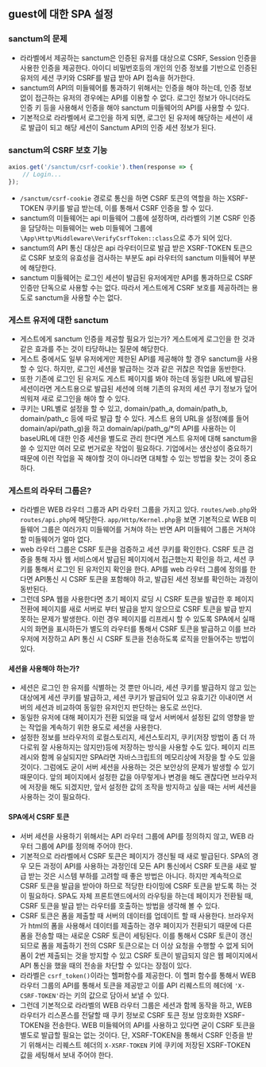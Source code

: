 ## guest에 대한 SPA 설정

### sanctum의 문제
- 라라벨에서 제공하는 sanctum은 인증된 유저를 대상으로 CSRF, Session 인증을 사용한 인증을 제공한다. 아이디 비밀번호등의 개인의 인증 정보를 기반으로 인증된 유저의 세션 쿠키와 CSRF를 발급 받아 API 접속을 허가한다.
- sanctum의 API의 미들웨어를 통과하기 위해서는 인증을 해야 하는데, 인증 정보 없이 접근하는 유저의 경우에는 API를 이용할 수 없다. 로그인 정보가 아니더라도 인증 키 등을 사용해서 인증을 해야 sanctum 미들웨어의 API를 사용할 수 있다.
- 기본적으로 라라벨에서 로그인을 하게 되면, 로그인 된 유저에 해당하는 세션이 새로 발급이 되고 해당 세션이 Sanctum API의 인증 세션 정보가 된다.

### sanctum의 CSRF 보호 기능
```js
axios.get('/sanctum/csrf-cookie').then(response => {
    // Login...
});
```
- `/sanctum/csrf-cookie` 경로로 통신을 하면 CSRF 토큰의 역할을 하는 XSRF-TOKEN 쿠키를 발급 받는데, 이를 통해서 CSRF 인증을 할 수 있다. 
- sanctum의 미들웨어는 api 미들웨어 그룹에 설정하며, 라라벨의 기본 CSRF 인증을 담당하는 미들웨어는 web 미들웨어 그룹에 `\App\Http\Middleware\VerifyCsrfToken::class`으로 추가 되어 있다.
- sanctum의 API 통신 대상은 api 라우터이므로 발급 받은 XSRF-TOKEN 토큰으로 CSRF 보호의 유효성을 검사하는 부분도 api 라우터의 sanctum 미들웨어 부분에 해당한다. 
- sanctum 미들웨어는 로그인 세션이 발급된 유저에게만 API를 통과하므로 CSRF 인증만 단독으로 사용할 수는 없다. 따라서 게스트에게 CSRF 보호를 제공하려는 용도로 sanctum을 사용할 수는 없다.

### 게스트 유저에 대한 sanctum
- 게스트에게 sanctum 인증을 제공할 필요가 있는가? 게스트에게 로그인을 한 것과 같은 효과를 주는 것이 타당하냐는 질문에 해당한다.
- 게스트 중에서도 일부 유저에게만 제한된 API를 제공해야 할 경우 sanctum을 사용할 수 있다. 하지만, 로그인 세션을 발급하는 것과 같은 귀찮은 작업을 동반한다.
- 또한 기존에 로그인 된 유저도 게스트 페이지를 봐야 하는데 동일한 URL에 발급된 세션이라면 게스트용으로 발급된 세션에 의해 기존의 유저의 세션 쿠기 정보가 덮어 씌워져 새로 로그인을 해야 할 수 있다.
- 쿠키는 URL별로 설정을 할 수 있고, domain/path_a, domain/path_b, domain/path_c 등에 따로 발급 할 수 있다. 게스트 용의 URL을 설정(예를 들어 domain/api/path_g)을 하고 domain/api/path_g/*의 API를 사용하는 이 baseURL에 대한 인증 세션을 별도로 관리 한다면 게스트 유저에 대해 sanctum을 쓸 수 있지만 여러 모로 번거로운 작업이 필요하다. 기업에서는 생산성이 중요하기 때문에 이런 작업을 꼭 해야할 것이 아니라면 대체할 수 있는 방법을 찾는 것이 중요하다.

### 게스트의 라우터 그룹은?
- 라라벨은 WEB 라우터 그룹과 API 라우터 그룹을 가지고 있다. `routes/web.php`와 `routes/api.php`에 해당한다. `app/Http/Kernel.php`을 보면 기본적으로 WEB 미들웨어 그룹은 여러가지 미들웨어를 거쳐야 하는 반면 API 미들웨어 그룹은 거쳐야 할 미들웨어가 얼마 없다.
- web 라우터 그룹은 CSRF 토큰을 검증하고 세션 쿠키를 확인한다. CSRF 토큰 검증을 통해 자사 웹 서비스에서 발급된 페이지에서 접근했는지 확인을 하고, 세션 쿠키를 통해서 로그인 된 유저인지 확인을 한다. API를 web 라우터 그룹에 정의를 한다면 API통신 시 CSRF 토큰을 포함해야 하고, 발급된 세션 정보를 확인하는 과정이 동반된다.
- 그런데 SPA 웹을 사용한다면 초기 페이지 로딩 시 CSRF 토큰을 발급한 후 페이지 전환에 페이지를 새로 서버로 부터 발급을 받지 않으므로 CSRF 토큰을 발급 받지 못하는 문제가 발생한다. 이런 경우 페이지를 리프레시 할 수 있도록 SPA에서 실패시의 화면을 표시하든가 별도의 라우터를 통해서 CSRF 토큰을 발급하고 이를 브라우저에 저장하고 API 통신 시 CSRF 토큰을 전송하도록 로직을 만들어주는 방법이 있다.

#### 세션을 사용해야 하는가?
- 세션은 로그인 한 유저를 식별하는 것 뿐만 아니라, 세션 쿠키를 발급하지 않고 있는 대상에게 세션 쿠키를 발급하고, 세션 쿠키가 발급되어 있고 유효기간 이내이면 서버의 세션과 비교하여 동일한 유저인지 판단하는 용도로 쓰인다.
- 동일한 유저에 대해 페이지가 전환 되었을 때 앞서 서버에서 설정된 값의 영향을 받는 작업을 계속하기 위한 용도로 세션을 사용한다.
- 설정한 정보를 브라우저의 로컬스토리지, 세션스토리지, 쿠키(저장 방법이 좀 더 까다로워 잘 사용하지는 않지만)등에 저장하는 방식을 사용할 수도 있다. 페이지 리프레시와 함께 유실되지만 SPA라면 자바스크립트의 메모리상에 저장을 할 수도 있을 것이다. 그럼에도 굳이 서버 세션을 사용하는 것은 보안상의 문제가 발생할 수 있기 때문이다. 앞의 페이지에서 설정한 값을 아무렇게나 변경을 해도 괜찮다면 브라우저에 저장을 해도 되겠지만, 앞서 설정한 값의 조작을 방지하고 싶을 때는 서버 세션을 사용하는 것이 필요하다.

#### SPA에서 CSRF 토큰
- 서버 세션을 사용하기 위해서는 API 라우터 그룹에 API를 정의하지 않고, WEB 라우터 그룹에 API를 정의해 주어야 한다. 
- 기본적으로 라라벨에서 CSRF 토큰은 페이지가 갱신될 때 새로 발급된다. SPA의 경우 모든 과정이 API를 사용하는 과정인데 모든 API 통신에서 CSRF 토큰을 새로 발급 받는 것은 시스템 부하를 고려할 때 좋은 방법은 아니다. 하지만 계속적으로 CSRF 토큰을 발급을 받아야 하므로 적당한 타이밍에 CSRF 토큰을 받도록 하는 것이 필요하다. SPA도 자체 프론트앤드에서의 라우팅을 하는데 페이지가 전환될 때, CSRF 토큰을 발급 받는 라우터를 호출하는 방법을 생각해 볼 수 있다.
- CSRF 토큰은 폼을 제출할 때 서버의 데이터를 업데이트 할 때 사용한다. 브라우저가 html의 폼을 사용해서 데이터를 제출하는 경우 페이지가 전환되기 때문에 다른 폼을 전송할 때는 새로운 CSRF 토큰이 세팅된다. 이를 통해서 CSRF 토큰이 갱신되므로 폼을 제출하기 전의 CSRF 토큰으로는 더 이상 요청을 수행할 수 없게 되어 폼이 2번 제출되는 것을 방지할 수 있고 CSRF 토큰이 발급되지 않은 웹 페이지에서 API 통신을 했을 때의 전송을 차단할 수 있다는 장점이 있다.
- 라라벨은 `csrf_token()`이라는 헬퍼함수를 제공한다. 이 헬퍼 함수를 통해서 WEB 라우터 그룹의 API를 통해서 토큰을 제공받고 이를 API 리퀘스트의 헤더에 `'X-CSRF-TOKEN'`라는 키의 값으로 담아서 보낼 수 있다.
- 그런데 기본적으로 라라벨의 WEB 라우터 그룹은 세션과 함께 동작을 하고, WEB 라우터가 리스폰스를 전달할 때 쿠키 정보로 CSRF 토큰 정보 암호화한 XSRF-TOKEN을 전송한다. WEB 미들웨어의 API를 사용하고 있다면 굳이 CSRF 토큰을 별도로 발급할 필요는 없는 것이다. 단, XSRF-TOKEN을 통해서 CSRF 인증을 받기 위해서는 리퀘스트 헤더의 `X-XSRF-TOKEN` 키에 쿠키에 저장된 XSRF-TOKEN 값을 세팅해서 보내 주어야 한다.

